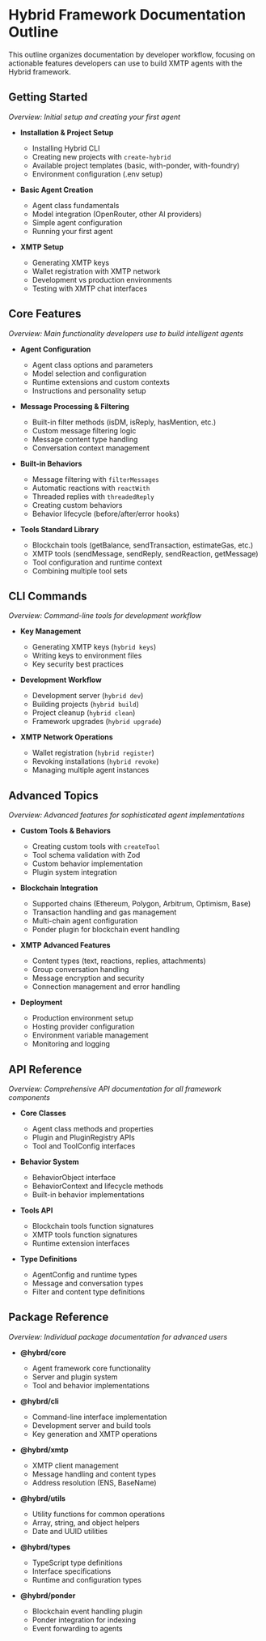# Hybrid Framework Documentation Outline

This outline organizes documentation by developer workflow, focusing on actionable features developers can use to build XMTP agents with the Hybrid framework.

## Getting Started
*Overview: Initial setup and creating your first agent*

- **Installation & Project Setup**
  - Installing Hybrid CLI
  - Creating new projects with `create-hybrid`
  - Available project templates (basic, with-ponder, with-foundry)
  - Environment configuration (.env setup)

- **Basic Agent Creation**
  - Agent class fundamentals
  - Model integration (OpenRouter, other AI providers)
  - Simple agent configuration
  - Running your first agent

- **XMTP Setup**
  - Generating XMTP keys
  - Wallet registration with XMTP network
  - Development vs production environments
  - Testing with XMTP chat interfaces

## Core Features
*Overview: Main functionality developers use to build intelligent agents*

- **Agent Configuration**
  - Agent class options and parameters
  - Model selection and configuration
  - Runtime extensions and custom contexts
  - Instructions and personality setup

- **Message Processing & Filtering**
  - Built-in filter methods (isDM, isReply, hasMention, etc.)
  - Custom message filtering logic
  - Message content type handling
  - Conversation context management

- **Built-in Behaviors**
  - Message filtering with `filterMessages`
  - Automatic reactions with `reactWith`
  - Threaded replies with `threadedReply`
  - Creating custom behaviors
  - Behavior lifecycle (before/after/error hooks)

- **Tools Standard Library**
  - Blockchain tools (getBalance, sendTransaction, estimateGas, etc.)
  - XMTP tools (sendMessage, sendReply, sendReaction, getMessage)
  - Tool configuration and runtime context
  - Combining multiple tool sets

## CLI Commands
*Overview: Command-line tools for development workflow*

- **Key Management**
  - Generating XMTP keys (`hybrid keys`)
  - Writing keys to environment files
  - Key security best practices

- **Development Workflow**
  - Development server (`hybrid dev`)
  - Building projects (`hybrid build`)
  - Project cleanup (`hybrid clean`)
  - Framework upgrades (`hybrid upgrade`)

- **XMTP Network Operations**
  - Wallet registration (`hybrid register`)
  - Revoking installations (`hybrid revoke`)
  - Managing multiple agent instances

## Advanced Topics
*Overview: Advanced features for sophisticated agent implementations*

- **Custom Tools & Behaviors**
  - Creating custom tools with `createTool`
  - Tool schema validation with Zod
  - Custom behavior implementation
  - Plugin system integration

- **Blockchain Integration**
  - Supported chains (Ethereum, Polygon, Arbitrum, Optimism, Base)
  - Transaction handling and gas management
  - Multi-chain agent configuration
  - Ponder plugin for blockchain event handling

- **XMTP Advanced Features**
  - Content types (text, reactions, replies, attachments)
  - Group conversation handling
  - Message encryption and security
  - Connection management and error handling

- **Deployment**
  - Production environment setup
  - Hosting provider configuration
  - Environment variable management
  - Monitoring and logging

## API Reference
*Overview: Comprehensive API documentation for all framework components*

- **Core Classes**
  - Agent class methods and properties
  - Plugin and PluginRegistry APIs
  - Tool and ToolConfig interfaces

- **Behavior System**
  - BehaviorObject interface
  - BehaviorContext and lifecycle methods
  - Built-in behavior implementations

- **Tools API**
  - Blockchain tools function signatures
  - XMTP tools function signatures
  - Runtime extension interfaces

- **Type Definitions**
  - AgentConfig and runtime types
  - Message and conversation types
  - Filter and content type definitions

## Package Reference
*Overview: Individual package documentation for advanced users*

- **@hybrd/core**
  - Agent framework core functionality
  - Server and plugin system
  - Tool and behavior implementations

- **@hybrd/cli**
  - Command-line interface implementation
  - Development server and build tools
  - Key generation and XMTP operations

- **@hybrd/xmtp**
  - XMTP client management
  - Message handling and content types
  - Address resolution (ENS, BaseName)

- **@hybrd/utils**
  - Utility functions for common operations
  - Array, string, and object helpers
  - Date and UUID utilities

- **@hybrd/types**
  - TypeScript type definitions
  - Interface specifications
  - Runtime and configuration types

- **@hybrd/ponder**
  - Blockchain event handling plugin
  - Ponder integration for indexing
  - Event forwarding to agents
